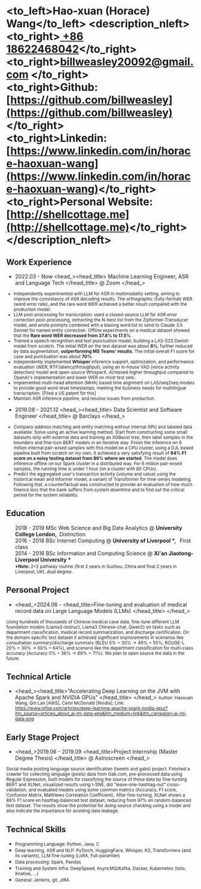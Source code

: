 # <to_left>Hao-xuan (Horace) Wang</to_left>  <description_nleft><to_right>[ +86 18622468042](tel://008618622468042)</to_right><br> <to_right>[billweasley20092@gmail.com](billweasley20092@gmail.com) </to_right><br><to_right><b>Github: </b> [https://github.com/billweasley](https://github.com/billweasley)</to_right><br><to_right><b>Linkedin: </b> [https://www.linkedin.com/in/horace-haoxuan-wang](https://www.linkedin.com/in/horace-haoxuan-wang)</to_right><br><to_right><b>Personal Website: </b> [http://shellcottage.me](http://shellcottage.me)</to_right></description_nleft>    

Work Experience
--------
- <datetime>2022.03 - Now </datetime> <head_><head_title> Machine Learning Engineer, ASR and Language Tech </head_title> @ Zoom </head_>
<description><small>
<ul>
<li> Independently experimented with LLM for ASR in multimodality setting, aiming to improve the consistency of ASR decoding results. The orthographic (fully-format) WER (word error rate), and the rare word WER achieved a better result compared with the production model. </li>
<li> LLM post-processing for transcription: used a closed-source LLM for ASR error correction post-processing, extracting the N-best list from the Zipformer-Transducer model, and wrote prompts combined with a biasing word list to send to Claude 3.5 Sonnet for named entity correction. Offline experiments on a medical dataset showed that the <b>Rare word WER decreased from 37.8% to 17.5% </b>.</li>
<li> Trained a speech recognition and text punctuation model, building a LAS-S2S Danish model from scratch. The initial WER on the test dataset was about <b>8%</b>, further reduced by data augmentation, <b>outperforming MS Teams' results</b>. The initial overall F1 score for case and punctuation was about <b>70%</b>.</li>
<li> Independently implemented <b>Whisper</b> inference support, optimization, and performance evaluation (WER, RTF/latency/throughput), using an in-house VAD (voice activity detection) model and open-source WhisperX. Achieved higher throughput compared to OpenAI's implementation and lower WER on most test sets.</li>
<li> Implemented multi-head attention (MHA) based time alignment on LAS/seq2seq models to provide good word-level timestamps, meeting the business needs for multilingual transcription. [Filed a US patent for this]</li>
<li> Maintain ASR inference pipeline, and resolve issues from production. </li>
</ul>
</small></description>

- <datetime>2019.08 - 2021.12 </datetime> <head_><head_title> Data Scientist and Software Engineer </head_title> @ Barclays </head_>
<description><small>
<ul>
<li>
Company address matching and entity matching without internal GPU and labeled data available. Solve using an active learning method. Start from constructing some small datasets only with external data and training an XGBoost tree, then label samples in the boundary and fine-turn BERT models in an iterative way. Finish the inference on 6 million internal pair-wised samples with this model on a CPU cluster, using a DJL based pipeline built from scratch on my own. It achieved a very satisfying result of <b>94% F1 score on a noisy testing dataset from 89% where we started</b>. The model does inference offline on our Spark cluster in a distributed way. For 6 million pair-wised samples, the running time is under 1 hour (on a cluster with 80 CPUs).
</li>
<li>
Predict the aggregated user's transaction activity (volume and value) using the historical mean and Informer model, a variant of Transformer for time-series modeling. Following that, a counterfactual was constructed to provide an evaluation of how much finance loss that the bank suffers from system downtime and to find out the critical period for the system reliability.
</li>
</ul>
</small></description>

Education
--------
<ul style="list-style-type: none;">
<li><head_><datetime>2018 - 2019</datetime> MSc Web Science and Big Data Analytics  @&nbsp;<b>University College London, </b>&nbsp;Distinction</head_></li>
<li><head_><datetime>2016 - 2018</datetime> BSc Internet Computing  @&nbsp;<b>University of Liverpool *, </b>&nbsp; First class</head_></li>
<li><head_><datetime>2014 - 2016</datetime> BSc Information and Computing Science  @&nbsp;<b>Xi'an Jiaotong-Liverpool University * </b>&nbsp;</head_>
<li><description><small><b>*Note: </b>2+2 pathway routine (first 2 years in Suzhou, China and final 2 years in Liverpool, UK), dual degree.</small></description></li>
</li>
</ul>

Personal Project
--------
- <head_><datetime>2024.06 - </datetime> <head_title>Fine-tuning and evaluation of medical record data on Large Language Models (LLMs) </head_title> </head_>
<description>
<small>
Using hundreds of thousands of Chinese medical case data, fine-tune different LLM foundation models (Llama3-instruct, Llama3 Chinese-chat, Qwen2) on tasks such as department classification, medical record summarization, and discharge certification. On the domain-specific test dataset it achieved significant improvements in scenarios like consultation summary/discharge summary (BLEU 0% ~ 30% -> 49% ~ 55%, ROUGE-L 20% ~ 30% -> 60% ~ 64%), and scenario like the department classification for multi-class accuracy (Accuracy 0% ~ 36% -> 69% ~ 71%). We plan to open source the data in the future.
</small>
</description>

Technical Article
--------
- <head_><head_title>"Accelerating Deep Learning on the JVM with Apache Spark and NVIDIA GPUs" </head_title> </head_>
<description><small>
Author: Haoxuan Wang, Qin Lan [AWS], Carol McDonald [Nvidia];  Link: https://www.infoq.com/articles/deep-learning-apache-spark-nvidia-gpu/?itm_source=articles_about_ai-ml-data-eng&itm_medium=link&itm_campaign=ai-ml-data-eng
</small>
</description>


Early Stage Project
--------
- <head_><datetime>2019.06 - 2019.09</datetime> <head_title>Project Internship (Master Degree Thesis) </head_title>  @ Astroscreen </head_>
<description>
<small>
Social media posting language source identification (tweets and gabs) project.
Finished a crawler for collecting language (posts) data from Gab.com, pre-processed data using Regular Expression, built models for classifying the source of these data by fine-turning BERT and XLNet,
visualized results using t-SNE, did "leave-one-hashtag-out" cross-validation, and evaluated models using some common matrics (Accuracy, F1 score, Confusion Matrix, Matthews Correlation Coefficient). After fine-turning, XLNet shows a 86% F1 score on hashtag-balanced test dataset, reducing from 97% on random-balanced test dataset. The results show the protential for doing source checking using a model and also indicate the importance for avoiding data leakage.
</small>
</description>

Technical Skills
--------
<ul>
<li><head_><description><small>Programming Language: Python, Java, C </small></description></head_></li>
<li><head_><description><small>Deep learning, ASR and NLP: PyTorch, HuggingFace, Whisper, K2, Transformers (and its variants), LLM fine-tuning (LoRA, Full-paramter) </small></description></head_></li>
<li><head_><description><small>Data processing: Spark, Pandas</small></description></head_></li>
<li><head_><description><small>Training and System Infra: DeepSpeed, AsyncMQ/Kafka, Docker, Kubernetes (Istio, Knative, ...) </small></description></head_></li>
<li><head_><description><small>General: Jenkins, git, JIRA </small></description></head_></li>
</ul>